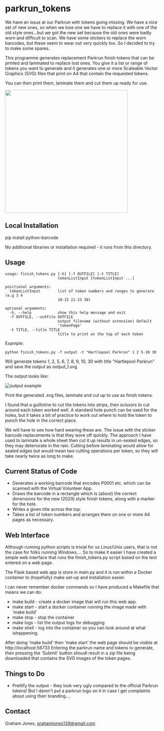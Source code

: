 # parkrun_tokens
We have an issue at our Parkrun with tokens going missing.  We have a nice set of new ones, so when we lose one we have to replace it with one of the old style ones...but we got the new set because the old ones were badly worn and difficult to scan.   We have some stickers to replace the worn barcodes, but these seem to wear out very quickly too.   So I decided to try to make some spares.

This programme generates replacement Parkrun finish tokens that can be printed and laminated to replace lost ones.   You give it a list or range of tokens you want to generate and it generates one or more Scaleable Vector Graphics (SVG) files that print on A4 that contain the requested tokens.

You can then print them, laminate them and cut them up ready for use.

<img src="https://raw.githubusercontent.com/jones139/parkrun_tokens/main/complete_set_of_tokens.jpg" width="400px">

Local Installation
------------
pip install python-barcode

No additional libraries or installation required - it runs from this directory.

Usage
-----

```
usage: finish_tokens.py [-h] [-f OUTFILE] [-t TITLE]
                        tokenListInput [tokenListInput ...]

positional arguments:
  tokenListInput        list of token numbers and ranges to generate (e.g 3 4
                        10-15 21-23 30)

optional arguments:
  -h, --help            show this help message and exit
  -f OUTFILE, --outFile OUTFILE
                        output filename (without extension) Default
                        'tokenPage'
  -t TITLE, --title TITLE
                        title to print on the top of each token
```

Example:

```
python finish_tokens.py -f output -t "Hartlepool Parkrun" 1 2 5-10 30
```

Will generate tokens 1, 2, 5, 6, 7, 8, 9, 10, 30 with title "Hartlepool Parkrun" and save the output as output_1.svg


The output looks like:

![output example](https://raw.githubusercontent.com/jones139/parkrun_tokens/main/example_output.png)

Print the generated .svg files, laminate and cut up to use as finish tokens.  

I found that a guillotine to cut the tokens into strips, then scissors to cut around each token worked well.  A standard hole punch can be used for the holes, but it takes a bit of practice to work out where to hold the token to punch the hole in the correct place.

We will have to see how hard wearing these are. The issue with the sticker barcode replacements is that they wore off quickly.  The approach I have used to laminate a whole sheet then cut it up results in un-sealed edges, so they may deteriorate in the rain.    Cutting before laminating would allow for sealed edges but would mean two cutting operations per token, so they will take nearly twice as long to make.


Current Status of Code
----------------------

* Generates a working barcode that encodes P0001 etc. which can be scanned with the Virtual Volunteer App.
* Draws the barcode in a rectangle which is (about) the correct dimensions for the new (2020) style finish tokens, along with a marker for the hole.
* Writes a given title across the top.
* Takes a list of token numbers and arranges them on one or more A4 pages as necessary.


Web Interface
-------------
Although running python scripts is trivial for us Linux/Unix users, that is
not the case for folks running Windows....  So to make it easier I have
created a simple web interface that runs the finish_tokens.py script
based on the text entered on a web page.

The Flask based web app is store in main.py and it is run within a Docker
container to (hopefully) make set-up and installation easier.

I can never remember docker commands so I have produced a Makefile that means
we can do:
  * make build - create a docker image that will run this web app.
  * make start - start a docker container running the image made with 'make build'
  * make stop - stop the container
  * make logs - list the output logs for debugging
  * make shell - log into the container so you can look around at what ishappening.

After doing 'make build' then 'make start' the web page should be visible at
http://localhost:56733
Entering the parkrun name and tokens to generate, then pressing the 'Submit' button shoudl result in a zip file being downloaded that contains the SVG images of the token pages.

Things to Do
------------
 * Prettify the output - they look very ugly compared to the official Parkrun tokens!   But I daren't put a parkrun logo on it in case I get complaints about using their branding....


Contact
-------
Graham Jones, grahamjones139@gmail.com

